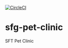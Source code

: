 [![CircleCI](https://circleci.com/gh/AndreyTut/sfg-pet-clinic-study.svg?style=svg)](https://circleci.com/gh/AndreyTut/sfg-pet-clinic-study)

# sfg-pet-clinic
SFT Pet Clinic
